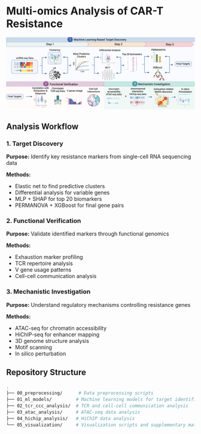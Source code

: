 # Multi-omics Analysis of CAR-T Resistance

![Workflow](workflow.png)

## Analysis Workflow

### 1. Target Discovery
**Purpose:** Identify key resistance markers from single-cell RNA sequencing data

**Methods:**
* Elastic net to find predictive clusters
* Differential analysis for variable genes
* MLP + SHAP for top 20 biomarkers
* PERMANOVA + XGBoost for final gene pairs

### 2. Functional Verification
**Purpose:** Validate identified markers through functional genomics

**Methods:**
* Exhaustion marker profiling
* TCR repertoire analysis
* V gene usage patterns
* Cell-cell communication analysis

### 3. Mechanistic Investigation
**Purpose:** Understand regulatory mechanisms controlling resistance genes

**Methods:**
* ATAC-seq for chromatin accessibility
* HiChIP-seq for enhancer mapping
* 3D genome structure analysis
* Motif scanning
* In silico perturbation

## Repository Structure
```bash
.
├── 00_preprocessing/      # Data preprocessing scripts
├── 01_ml_models/         # Machine learning models for target identification
├── 02_tcr_ccc_analysis/  # TCR and cell-cell communication analysis
├── 03_atac_analysis/     # ATAC-seq data analysis
├── 04_hichip_analysis/   # HiChIP data analysis
└── 05_visualization/     # Visualization scripts and supplementary materials
```

